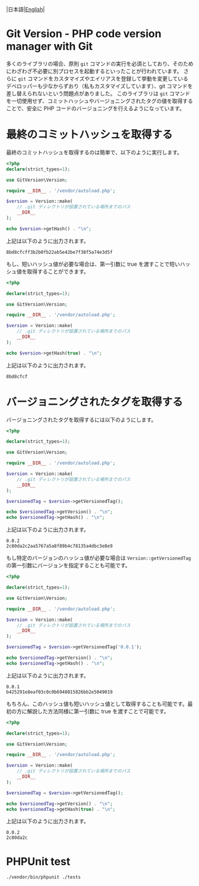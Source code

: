 |日本語|[English](./README.md)|

# Git Version - PHP code version manager with Git
多くのライブラリの場合、原則 `git` コマンドの実行を必須としており、そのためにわざわざ不必要に別プロセスを起動するといったことが行われています。
さらに `git` コマンドをカスタマイズやエイリアスを登録して挙動を変更しているデベロッパーも少なからずおり（私もカスタマイズしています）、git コマンドを差し替えられないという問題点がありました。
このライブラリは `git` コマンドを一切使用せず、コミットハッシュやバージョニングされたタグの値を取得することで、安全に PHP コードのバージョニングを行えるようになっています。

# 最終のコミットハッシュを取得する
最終のコミットハッシュを取得するのは簡単で、以下のように実行します。

```php
<?php
declare(strict_types=1);

use GitVersion\Version;

require __DIR__ . '/vendor/autoload.php';

$version = Version::make(
    // .git ディレクトリが設置されている場所までのパス
    __DIR__
);

echo $version->getHash() . "\n";
```

上記は以下のように出力されます。

```
8bd8cfcff3b2b0fb22ab5e42be7f38f5a74e3d5f
```

もし、短いハッシュ値が必要な場合は、第一引数に true を渡すことで短いハッシュ値を取得することができます。

```php
<?php

declare(strict_types=1);

use GitVersion\Version;

require __DIR__ . '/vendor/autoload.php';

$version = Version::make(
    // .git ディレクトリが設置されている場所までのパス
    __DIR__
);

echo $version->getHash(true) . "\n";
```


上記は以下のように出力されます。


```
8bd8cfcf
```

# バージョニングされたタグを取得する
バージョニングされたタグを取得するには以下のようにします。

```php
<?php

declare(strict_types=1);

use GitVersion\Version;

require __DIR__ . '/vendor/autoload.php';

$version = Version::make(
    // .git ディレクトリが設置されている場所までのパス
    __DIR__
);

$versionedTag = $version->getVersionedTag();

echo $versionedTag->getVersion() . "\n";
echo $versionedTag->getHash() . "\n";
```

上記は以下のように出力されます。

```
0.0.2
2c80da2c2aa5767a5a8f89b4c78135a4dbc3e8e9
```

もし特定のバージョンのハッシュ値が必要な場合は `Version::getVersionedTag` の第一引数にバージョンを指定することも可能です。

```php
<?php

declare(strict_types=1);

use GitVersion\Version;

require __DIR__ . '/vendor/autoload.php';

$version = Version::make(
    // .git ディレクトリが設置されている場所までのパス
    __DIR__
);

$versionedTag = $version->getVersionedTag('0.0.1');

echo $versionedTag->getVersion() . "\n";
echo $versionedTag->getHash() . "\n";
```

上記は以下のように出力されます。

```
0.0.1
b425291e8eaf03c0c0b6948015826bb2e5049019
```

もちろん、このハッシュ値も短いハッシュ値として取得することも可能です。最初の方に解説した方法同様に第一引数に true を渡すことで可能です。


```php
<?php

declare(strict_types=1);

use GitVersion\Version;

require __DIR__ . '/vendor/autoload.php';

$version = Version::make(
    // .git ディレクトリが設置されている場所までのパス
    __DIR__
);

$versionedTag = $version->getVersionedTag();

echo $versionedTag->getVersion() . "\n";
echo $versionedTag->getHash(true) . "\n";
```

上記は以下のように出力されます。

```
0.0.2
2c80da2c
```

# PHPUnit test

```shell script
./vendor/bin/phpunit ./tests
```
